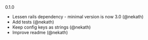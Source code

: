 0.1.0

- Lessen rails dependency - minimal version is now 3.0 (@nekath)
- Add tests (@nekath)
- Keep config keys as strings (@nekath)
- Improve readme (@nekath)
